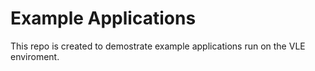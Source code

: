 Example Applications
=========
This repo is created to demostrate example applications run on the VLE enviroment. 